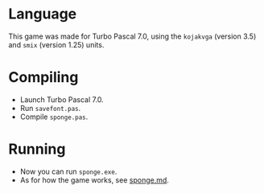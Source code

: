 # Language

This game was made for Turbo Pascal 7.0, using the `kojakvga` (version 3.5) and
`smix` (version 1.25) units.

# Compiling

* Launch Turbo Pascal 7.0.
* Run `savefont.pas`.
* Compile `sponge.pas`.

# Running

* Now you can run `sponge.exe`.
* As for how the game works, see [sponge.md](sponge.md).
